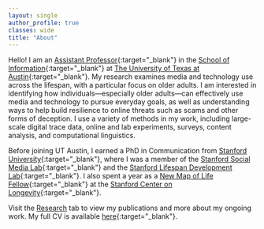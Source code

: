 ```yaml
---
layout: single
author_profile: true
classes: wide
title: "About"
---
```


Hello! I am an [Assistant Professor](https://ischool.utexas.edu/profiles/ryan-moore){:target="_blank"} in the [School of Information](https://ischool.utexas.edu/){:target="_blank"} at [The University of Texas at Austin](https://www.utexas.edu/){:target="_blank"}. My research examines media and technology use across the lifespan, with a particular focus on older adults. I am interested in identifying how individuals—especially older adults—can effectively use media and technology to pursue everyday goals, as well as understanding ways to help build resilience to online threats such as scams and other forms of deception. I use a variety of methods in my work, including large-scale digital trace data, online and lab experiments, surveys, content analysis, and computational linguistics.

Before joining UT Austin, I earned a PhD in Communication from [Stanford University](https://www.stanford.edu/){:target="_blank"}, where I was a member of the [Stanford Social Media Lab](https://sml.stanford.edu/){:target="_blank"} and the [Stanford Lifespan Development Lab](https://lifespan.stanford.edu/){:target="_blank"}. I also spent a year as a [New Map of Life Fellow](https://longevity.stanford.edu/ryan-moore/){:target="_blank"} at the [Stanford Center on Longevity](https://longevity.stanford.edu/){:target="_blank"}.

Visit the [Research](https://ryanmoore.science/research/) tab to view my publications and more about my ongoing work. My full CV is available [here](https://drive.google.com/file/d/17MjPGp6fG9l02bI825MCfUPXMaICsfNx/view){:target="_blank"}.
